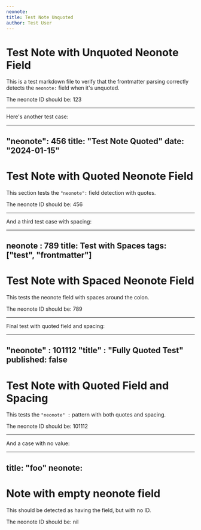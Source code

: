 ```yaml
---
neonote:
title: Test Note Unquoted
author: Test User
---
```


# Test Note with Unquoted Neonote Field

This is a test markdown file to verify that the frontmatter parsing correctly detects the `neonote:` field when it's unquoted.

The neonote ID should be: 123

---

Here's another test case:

---
"neonote": 456
title: "Test Note Quoted"
date: "2024-01-15"
---

# Test Note with Quoted Neonote Field

This section tests the `"neonote":` field detection with quotes.

The neonote ID should be: 456

---

And a third test case with spacing:

---
neonote : 789
title: Test with Spaces
tags: ["test", "frontmatter"]
---

# Test Note with Spaced Neonote Field

This tests the neonote field with spaces around the colon.

The neonote ID should be: 789

---

Final test with quoted field and spacing:

---
"neonote" : 101112
"title" : "Fully Quoted Test"
published: false
---

# Test Note with Quoted Field and Spacing

This tests the `"neonote" :` pattern with both quotes and spacing.

The neonote ID should be: 101112

---

And a case with no value:

---
title: "foo"
neonote:
---

# Note with empty neonote field

This should be detected as having the field, but with no ID.

The neonote ID should be: nil
